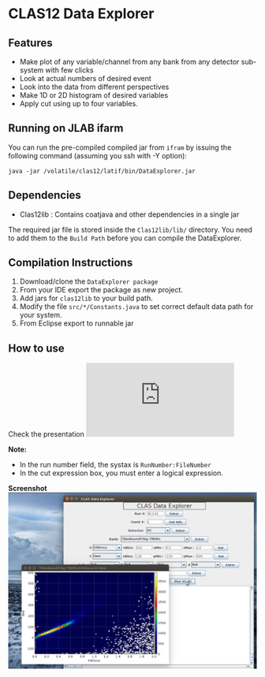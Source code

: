 CLAS12 Data Explorer
=======================

Features
----------

 - Make plot of any variable/channel from any bank from any detector sub-system with few clicks 
 - Look at actual numbers of desired event
 - Look into the data from different perspectives
 - Make 1D or 2D histogram of desired variables
 - Apply cut using up to four variables.


Running on JLAB ifarm
---------------------
You can run the pre-compiled compiled jar from ```ifram``` by issuing the following command (assuming you ssh with -Y option):
```
java -jar /volatile/clas12/latif/bin/DataExplorer.jar
```

Dependencies
--------------

 - Clas12lib : Contains coatjava and other dependencies in a single jar

The required jar file is stored inside the ```Clas12lib/lib/``` directory. You need to add them to the ```Build Path``` before you can compile the DataExplorer. 

Compilation Instructions
------------------------

1. Download/clone the ```DataExplorer package```
2. From your IDE export the package as new project.
3. Add jars for ```clas12lib``` to your build path.
4. Modify the file ```src/*/Constants.java``` to set correct default data path for your system.
5. From Eclipse export to runnable jar

How to use
----------

Check the presentation ![here](https://userweb.jlab.org/~latif/Hall_B/DC_Update_CalCom_meeting_July14_2017.pdf)

**Note:**
- In the run number field, the systax is ```RunNumber:FileNumber```
- In the cut expression box, you must enter a logical expression. 


**Screenshot**
![Demo](Demo.jpg)
